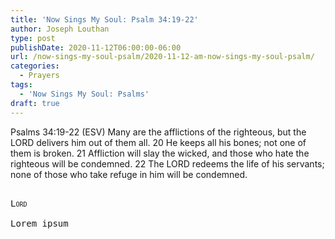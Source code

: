 ```yaml
---
title: 'Now Sings My Soul: Psalm 34:19-22'
author: Joseph Louthan
type: post
publishDate: 2020-11-12T06:00:00-06:00
url: /now-sings-my-soul-psalm/2020-11-12-am-now-sings-my-soul-psalm/
categories:
  - Prayers
tags:
  - 'Now Sings My Soul: Psalms'
draft: true
---
```

Psalms 34:19-22 (ESV) Many are the afflictions of the righteous,
but the LORD delivers him out of them all.
20 He keeps all his bones;
not one of them is broken.
21 Affliction will slay the wicked,
and those who hate the righteous will be condemned.
22 The LORD redeems the life of his servants;
none of those who take refuge in him will be condemned.
<pre>
<div style="font-variant: small-caps;">
Lord
</div>
Lorem ipsum
</pre>
